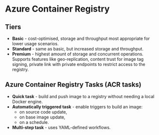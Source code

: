 # Azure Container Registry

## Tiers

- **Basic** - cost-optimised, storage and throughput most appropriate for lower usage scenarios.
- **Standard** - same as basic, but increased storage and throughput.
- **Premium** - highest amount of storage and concurrent operations. Supports features like geo-replication, content trust for image tag signing, private link with private endpoints to restrict access to the registry.

## Azure  Container Registry Tasks (ACR tasks)

- **Quick task** - build and push image to a registry without needing a local Docker engine.
- **Automatically triggered task** - enable triggers to build an image:
  - on source code update,
  - on base image update,
  - on a schedule.
- **Multi-step task** - uses YAML-defined workflows.
